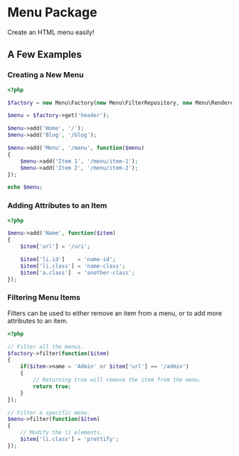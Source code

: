 # Menu Package

Create an HTML menu easily!

## A Few Examples

### Creating a New Menu

```php
<?php

$factory = new Menu\Factory(new Menu\FilterRepository, new Menu\Renderer);

$menu = $factory->get('header');

$menu->add('Home', '/');
$menu->add('Blog', '/blog');

$menu->add('Menu', '/menu', function($menu)
{
	$menu->add('Item 1', '/menu/item-1');
	$menu->add('Item 2', '/menu/item-2');
});

echo $menu;

```

### Adding Attributes to an Item

```php
<?php

$menu->add('Name', function($item)
{
	$item['url'] = '/uri';

	$item['li.id']    = 'name-id';
	$item['li.class'] = 'name-class';
	$item['a.class']  = 'another-class';
});

```

### Filtering Menu Items

Filters can be used to either remove an item from a menu, or to add more attributes to an item.

```php
<?php

// Filter all the menus.
$factory->filter(function($item)
{
	if($item->name = 'Admin' or $item['url'] == '/admin')
	{
		// Returning true will remove the item from the menu.
		return true;
	}
});

// Filter a specific menu.
$menu->filter(function($item)
{
	// Modify the li elements.
	$item['li.class'] = 'prettify';
});

```